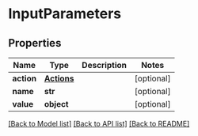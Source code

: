 # InputParameters

## Properties
Name | Type | Description | Notes
------------ | ------------- | ------------- | -------------
**action** | [**Actions**](Actions.md) |  | [optional] 
**name** | **str** |  | [optional] 
**value** | **object** |  | [optional] 

[[Back to Model list]](../README.md#documentation-for-models) [[Back to API list]](../README.md#documentation-for-api-endpoints) [[Back to README]](../README.md)


